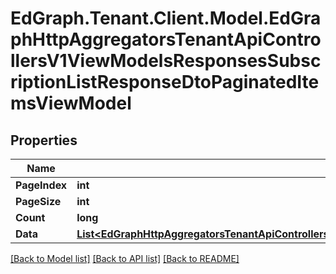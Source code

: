 # EdGraph.Tenant.Client.Model.EdGraphHttpAggregatorsTenantApiControllersV1ViewModelsResponsesSubscriptionListResponseDtoPaginatedItemsViewModel

## Properties

Name | Type | Description | Notes
------------ | ------------- | ------------- | -------------
**PageIndex** | **int** |  | [optional] 
**PageSize** | **int** |  | [optional] 
**Count** | **long** |  | [optional] 
**Data** | [**List&lt;EdGraphHttpAggregatorsTenantApiControllersV1ViewModelsResponsesSubscriptionListResponseDto&gt;**](EdGraphHttpAggregatorsTenantApiControllersV1ViewModelsResponsesSubscriptionListResponseDto.md) |  | [optional] 

[[Back to Model list]](../README.md#documentation-for-models) [[Back to API list]](../README.md#documentation-for-api-endpoints) [[Back to README]](../README.md)

